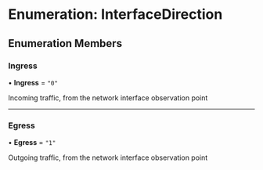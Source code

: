 # Enumeration: InterfaceDirection

## Enumeration Members

### Ingress

• **Ingress** = ``"0"``

Incoming traffic, from the network interface observation point

___

### Egress

• **Egress** = ``"1"``

Outgoing traffic, from the network interface observation point
